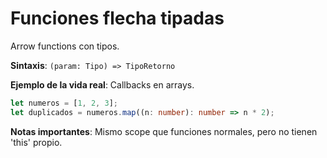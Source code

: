 # Funciones flecha tipadas

Arrow functions con tipos.

**Sintaxis**: `(param: Tipo) => TipoRetorno`

**Ejemplo de la vida real**: Callbacks en arrays.

```typescript
let numeros = [1, 2, 3];
let duplicados = numeros.map((n: number): number => n * 2);
```

**Notas importantes**: Mismo scope que funciones normales, pero no tienen 'this' propio.